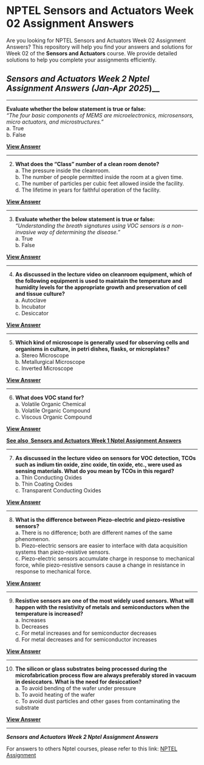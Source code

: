 # NPTEL Sensors and Actuators Week 02 Assignment Answers

Are you looking for NPTEL Sensors and Actuators Week 02 Assignment Answers? This repository will help you find your answers and solutions for Week 02 of the **Sensors and Actuators** course. We provide detailed solutions to help you complete your assignments efficiently.

## _Sensors and Actuators Week 2 Nptel Assignment Answers (Jan-Apr 2025_)__

***

**Evaluate whether the below statement is true or false:**\
_“The four basic components of MEMS are microelectronics, microsensors, micro actuators, and microstructures.”_\
a. True\
b. False

**[**View Answer**](https://my.progiez.com/courses/sensors-and-actuators-nptel-answers/)**

***

2. **What does the “Class” number of a clean room denote?**\
   a. The pressure inside the cleanroom.\
   b. The number of people permitted inside the room at a given time.\
   c. The number of particles per cubic feet allowed inside the facility.\
   d. The lifetime in years for faithful operation of the facility.

**[**View Answer**](https://my.progiez.com/courses/sensors-and-actuators-nptel-answers/)**

***

3. **Evaluate whether the below statement is true or false:**\
   _“Understanding the breath signatures using VOC sensors is a non-invasive way of determining the disease.”_\
   a. True\
   b. False

**[**View Answer**](https://my.progiez.com/courses/sensors-and-actuators-nptel-answers/)**

***

4. **As discussed in the lecture video on cleanroom equipment, which of the following equipment is used to maintain the temperature and humidity levels for the appropriate growth and preservation of cell and tissue culture?**\
   a. Autoclave\
   b. Incubator\
   c. Desiccator

**[**View Answer**](https://my.progiez.com/courses/sensors-and-actuators-nptel-answers/)**

***

5. **Which kind of microscope is generally used for observing cells and organisms in culture, in petri dishes, flasks, or microplates?**\
   a. Stereo Microscope\
   b. Metallurgical Microscope\
   c. Inverted Microscope

**[**View Answer**](https://my.progiez.com/courses/sensors-and-actuators-nptel-answers/)**

***

6. **What does VOC stand for?**\
   a. Volatile Organic Chemical\
   b. Volatile Organic Compound\
   c. Viscous Organic Compound

**[**View Answer**](https://my.progiez.com/courses/sensors-and-actuators-nptel-answers/)**

[****See also**  **Sensors and Actuators Week 1 Nptel Assignment Answers****](https://progiez.com/sensors-and-actuators-week-1-nptel-assignment-answers)

***

7. **As discussed in the lecture video on sensors for VOC detection, TCOs such as indium tin oxide, zinc oxide, tin oxide, etc., were used as sensing materials. What do you mean by TCOs in this regard?**\
   a. Thin Conducting Oxides\
   b. Thin Coating Oxides\
   c. Transparent Conducting Oxides

**[**View Answer**](https://my.progiez.com/courses/sensors-and-actuators-nptel-answers/)**

***

8. **What is the difference between Piezo-electric and piezo-resistive sensors?**\
   a. There is no difference; both are different names of the same phenomenon.\
   b. Piezo-electric sensors are easier to interface with data acquisition systems than piezo-resistive sensors.\
   c. Piezo-electric sensors accumulate charge in response to mechanical force, while piezo-resistive sensors cause a change in resistance in response to mechanical force.

**[**View Answer**](https://my.progiez.com/courses/sensors-and-actuators-nptel-answers/)**

***

9. **Resistive sensors are one of the most widely used sensors. What will happen with the resistivity of metals and semiconductors when the temperature is increased?**\
   a. Increases\
   b. Decreases\
   c. For metal increases and for semiconductor decreases\
   d. For metal decreases and for semiconductor increases

**[**View Answer**](https://my.progiez.com/courses/sensors-and-actuators-nptel-answers/)**

***

10. **The silicon or glass substrates being processed during the microfabrication process flow are always preferably stored in vacuum in desiccators. What is the need for desiccation?**\
    a. To avoid bending of the wafer under pressure\
    b. To avoid heating of the wafer\
    c. To avoid dust particles and other gases from contaminating the substrate

**[**View Answer**](https://my.progiez.com/courses/sensors-and-actuators-nptel-answers/)**

***

**_**Sensors and Actuators Week 2 Nptel Assignment Answers**_**

For answers to others Nptel courses, please refer to this link: [NPTEL Assignment](https://progiez.com/nptel-assignment-answers)
